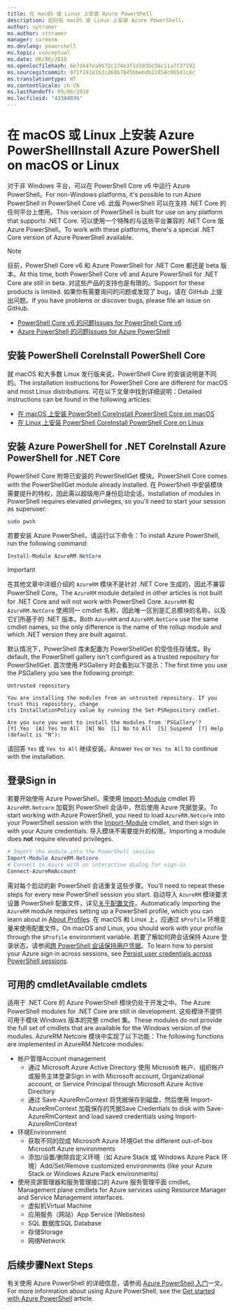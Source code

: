 ```yaml
---
title: 在 macOS 或 Linux 上安装 Azure PowerShell
description: 如何在 macOS 或 Linux 上安装 Azure PowerShell。
author: sptramer
ms.author: sttramer
manager: carmonm
ms.devlang: powershell
ms.topic: conceptual
ms.date: 06/06/2018
ms.openlocfilehash: 6e7d447ea9672c174e3f1d103bc56c11a7f37192
ms.sourcegitcommit: 971f19181b2cd68b7845bbebdb22858c06541c8c
ms.translationtype: HT
ms.contentlocale: zh-CN
ms.lasthandoff: 09/06/2018
ms.locfileid: "43384036"
---
```

# <a name="install-azure-powershell-on-macos-or-linux"></a><span data-ttu-id="e6c80-103">在 macOS 或 Linux 上安装 Azure PowerShell</span><span class="sxs-lookup"><span data-stu-id="e6c80-103">Install Azure PowerShell on macOS or Linux</span></span>

<span data-ttu-id="e6c80-104">对于非 Windows 平台，可以在 PowerShell Core v6 中运行 Azure PowerShell。</span><span class="sxs-lookup"><span data-stu-id="e6c80-104">For non-Windows platforms, it's possible to run Azure PowerShell in PowerShell Core v6.</span></span> <span data-ttu-id="e6c80-105">此版 PowerShell 可以在支持 .NET Core 的任何平台上使用。</span><span class="sxs-lookup"><span data-stu-id="e6c80-105">This version of PowerShell is built for use on any platform that supports .NET Core.</span></span> <span data-ttu-id="e6c80-106">可以使用一个特殊的与这些平台兼容的 .NET Core 版 Azure PowerShell。</span><span class="sxs-lookup"><span data-stu-id="e6c80-106">To work with these platforms, there's a special .NET Core version of Azure PowerShell available.</span></span>

> [!NOTE]
> <span data-ttu-id="e6c80-107">目前，PowerShell Core v6 和 Azure PowerShell for .NET Core 都还是 beta 版本。</span><span class="sxs-lookup"><span data-stu-id="e6c80-107">At this time, both PowerShell Core v6 and Azure PowerShell for .NET Core are still in beta.</span></span>
> <span data-ttu-id="e6c80-108">对这些产品的支持也是有限的。</span><span class="sxs-lookup"><span data-stu-id="e6c80-108">Support for these products is limited.</span></span> <span data-ttu-id="e6c80-109">如果你有需要询问的问题或发现了 bug，请在 GitHub 上提出问题。</span><span class="sxs-lookup"><span data-stu-id="e6c80-109">If you have problems or discover bugs, please file an issue on GitHub.</span></span>
>
> * [<span data-ttu-id="e6c80-110">PowerShell Core v6 的问题</span><span class="sxs-lookup"><span data-stu-id="e6c80-110">Issues for PowerShell Core v6</span></span>](https://github.com/PowerShell/PowerShell/issues)
> * [<span data-ttu-id="e6c80-111">Azure PowerShell 的问题</span><span class="sxs-lookup"><span data-stu-id="e6c80-111">Issues for Azure PowerShell</span></span>](https://github.com/azure/azure-docs-powershell/issues)

## <a name="install-powershell-core"></a><span data-ttu-id="e6c80-112">安装 PowerShell Core</span><span class="sxs-lookup"><span data-stu-id="e6c80-112">Install PowerShell Core</span></span>

<span data-ttu-id="e6c80-113">就 macOS 和大多数 Linux 发行版来说，PowerShell Core 的安装说明是不同的。</span><span class="sxs-lookup"><span data-stu-id="e6c80-113">The installation instructions for PowerShell Core are different for macOS and most Linux distributions.</span></span>
<span data-ttu-id="e6c80-114">可在以下文章中找到详细说明：</span><span class="sxs-lookup"><span data-stu-id="e6c80-114">Detailed instructions can be found in the following articles:</span></span>

* [<span data-ttu-id="e6c80-115">在 macOS 上安装 PowerShell Core</span><span class="sxs-lookup"><span data-stu-id="e6c80-115">Install PowerShell Core on macOS</span></span>](/powershell/scripting/setup/installing-powershell-core-on-macos)
* [<span data-ttu-id="e6c80-116">在 Linux 上安装 PowerShell Core</span><span class="sxs-lookup"><span data-stu-id="e6c80-116">Install PowerShell Core on Linux</span></span>](/powershell/scripting/setup/installing-powershell-core-on-linux)

## <a name="install-azure-powershell-for-net-core"></a><span data-ttu-id="e6c80-117">安装 Azure PowerShell for .NET Core</span><span class="sxs-lookup"><span data-stu-id="e6c80-117">Install Azure PowerShell for .NET Core</span></span>

<span data-ttu-id="e6c80-118">PowerShell Core 附带已安装的 PowerShellGet 模块。</span><span class="sxs-lookup"><span data-stu-id="e6c80-118">PowerShell Core comes with the PowerShellGet module already installed.</span></span> <span data-ttu-id="e6c80-119">在 PowerShell 中安装模块需要提升的特权，因此需以超级用户身份启动会话。</span><span class="sxs-lookup"><span data-stu-id="e6c80-119">Installation of modules in PowerShell requires elevated privileges, so you'll need to start your session as superuser:</span></span>

```bash
sudo pwsh
```

<span data-ttu-id="e6c80-120">若要安装 Azure PowerShell，请运行以下命令：</span><span class="sxs-lookup"><span data-stu-id="e6c80-120">To install Azure PowerShell, run the following command:</span></span>

```powershell
Install-Module AzureRM.NetCore
```

> [!IMPORTANT]
> <span data-ttu-id="e6c80-121">在其他文章中详细介绍的 `AzureRM` 模块不是针对 .NET Core 生成的，因此不兼容 PowerShell Core。</span><span class="sxs-lookup"><span data-stu-id="e6c80-121">The `AzureRM` module detailed in other articles is not built for .NET Core and will not work with PowerShell Core.</span></span> <span data-ttu-id="e6c80-122">`AzureRM` 和 `AzureRM.NetCore` 使用同一 cmdlet 名称，因此唯一区别是汇总模块的名称，以及它们所基于的 .NET 版本。</span><span class="sxs-lookup"><span data-stu-id="e6c80-122">Both `AzureRM` and `AzureRM.NetCore` use the same cmdlet names, so the only difference is the name of the rollup module and which .NET version they are built against.</span></span>

<span data-ttu-id="e6c80-123">默认情况下，PowerShell 库未配置为 PowerShellGet 的受信任存储库。</span><span class="sxs-lookup"><span data-stu-id="e6c80-123">By default, the PowerShell gallery isn't configured as a trusted repository for PowerShellGet.</span></span> <span data-ttu-id="e6c80-124">首次使用 PSGallery 时会看到以下提示：</span><span class="sxs-lookup"><span data-stu-id="e6c80-124">The first time you use the PSGallery you see the following prompt:</span></span>

```output
Untrusted repository

You are installing the modules from an untrusted repository. If you trust this repository, change
its InstallationPolicy value by running the Set-PSRepository cmdlet.

Are you sure you want to install the modules from 'PSGallery'?
[Y] Yes  [A] Yes to All  [N] No  [L] No to All  [S] Suspend  [?] Help (default is "N"):
```

<span data-ttu-id="e6c80-125">请回答 `Yes` 或 `Yes to All` 继续安装。</span><span class="sxs-lookup"><span data-stu-id="e6c80-125">Answer `Yes` or `Yes to All` to continue with the installation.</span></span>

## <a name="sign-in"></a><span data-ttu-id="e6c80-126">登录</span><span class="sxs-lookup"><span data-stu-id="e6c80-126">Sign in</span></span>

<span data-ttu-id="e6c80-127">若要开始使用 Azure PowerShell，需使用 [Import-Module](/powershell/module/Microsoft.PowerShell.Core/Import-Module) cmdlet 将 `AzureRM.Netcore` 加载到 PowerShell 会话中，然后使用 Azure 凭据登录。</span><span class="sxs-lookup"><span data-stu-id="e6c80-127">To start working with Azure PowerShell, you need to load `AzureRM.Netcore` into your PowerShell session with the [Import-Module](/powershell/module/Microsoft.PowerShell.Core/Import-Module) cmdlet, and then sign in with your Azure credentials.</span></span> <span data-ttu-id="e6c80-128">导入模块不需要提升的权限。</span><span class="sxs-lookup"><span data-stu-id="e6c80-128">Importing a module does __not__ require elevated privileges.</span></span>

```powershell
# Import the module into the PowerShell session
Import-Module AzureRM.Netcore
# Connect to Azure with an interactive dialog for sign-in
Connect-AzureRmAccount
```

<span data-ttu-id="e6c80-129">需对每个启动的新 PowerShell 会话重复这些步骤。</span><span class="sxs-lookup"><span data-stu-id="e6c80-129">You'll need to repeat these steps for every new PowerShell session you start.</span></span> <span data-ttu-id="e6c80-130">自动导入 `AzureRM` 模块要求设置 PowerShell 配置文件，详见[关于配置文件](/powershell/module/microsoft.powershell.core/about/about_profiles)。</span><span class="sxs-lookup"><span data-stu-id="e6c80-130">Automatically importing the `AzureRM` module requires setting up a PowerShell profile, which you can learn about in [About Profiles](/powershell/module/microsoft.powershell.core/about/about_profiles).</span></span>
<span data-ttu-id="e6c80-131">在 macOS 和 Linux 上，应通过 `$Profile` 环境变量来使用配置文件。</span><span class="sxs-lookup"><span data-stu-id="e6c80-131">On macOS and Linux, you should work with your profile through the `$Profile` environment variable.</span></span> <span data-ttu-id="e6c80-132">若要了解如何跨会话保持 Azure 登录状态，请参阅[跨 PowerShell 会话保持用户凭据](context-persistence.md)。</span><span class="sxs-lookup"><span data-stu-id="e6c80-132">To learn how to persist your Azure sign in across sessions, see [Persist user credentials across PowerShell sessions](context-persistence.md).</span></span>

## <a name="available-cmdlets"></a><span data-ttu-id="e6c80-133">可用的 cmdlet</span><span class="sxs-lookup"><span data-stu-id="e6c80-133">Available cmdlets</span></span>

<span data-ttu-id="e6c80-134">适用于 .NET Core 的 Azure PowerShell 模块仍处于开发之中。</span><span class="sxs-lookup"><span data-stu-id="e6c80-134">The Azure PowerShell modules for .NET Core are still in development.</span></span> <span data-ttu-id="e6c80-135">这些模块不提供可用于模块 Windows 版本的完整 cmdlet 集。</span><span class="sxs-lookup"><span data-stu-id="e6c80-135">These modules do not provide the full set of cmdlets that are available for the Windows version of the modules.</span></span> <span data-ttu-id="e6c80-136">AzureRM.Netcore 模块中实现了以下功能：</span><span class="sxs-lookup"><span data-stu-id="e6c80-136">The following functions are implemented in AzureRM.Netcore modules:</span></span>

* <span data-ttu-id="e6c80-137">帐户管理</span><span class="sxs-lookup"><span data-stu-id="e6c80-137">Account management</span></span>
  * <span data-ttu-id="e6c80-138">通过 Microsoft Azure Active Directory 使用 Microsoft 帐户、组织帐户或服务主体登录</span><span class="sxs-lookup"><span data-stu-id="e6c80-138">Sign in with Microsoft account, Organizational account, or Service Principal through Microsoft Azure Active Directory</span></span>
  * <span data-ttu-id="e6c80-139">通过 Save-AzureRmContext 将凭据保存到磁盘，然后使用 Import-AzureRmContext 加载保存的凭据</span><span class="sxs-lookup"><span data-stu-id="e6c80-139">Save Credentials to disk with Save-AzureRmContext and load saved credentials using Import-AzureRmContext</span></span>
* <span data-ttu-id="e6c80-140">环境</span><span class="sxs-lookup"><span data-stu-id="e6c80-140">Environment</span></span>
  * <span data-ttu-id="e6c80-141">获取不同的现成 Microsoft Azure 环境</span><span class="sxs-lookup"><span data-stu-id="e6c80-141">Get the different out-of-box Microsoft Azure environments</span></span>
  * <span data-ttu-id="e6c80-142">添加/设置/删除自定义环境（如 Azure Stack 或 Windows Azure Pack 环境）</span><span class="sxs-lookup"><span data-stu-id="e6c80-142">Add/Set/Remove customized environments (like your Azure Stack or Windows Azure Pack environments)</span></span>
* <span data-ttu-id="e6c80-143">使用资源管理器和服务管理接口的 Azure 服务管理平面 cmdlet。</span><span class="sxs-lookup"><span data-stu-id="e6c80-143">Management plane cmdlets for Azure services using Resource Manager and Service Management interfaces.</span></span>
  * <span data-ttu-id="e6c80-144">虚拟机</span><span class="sxs-lookup"><span data-stu-id="e6c80-144">Virtual Machine</span></span>
  * <span data-ttu-id="e6c80-145">应用服务（网站）</span><span class="sxs-lookup"><span data-stu-id="e6c80-145">App Service (Websites)</span></span>
  * <span data-ttu-id="e6c80-146">SQL 数据库</span><span class="sxs-lookup"><span data-stu-id="e6c80-146">SQL Database</span></span>
  * <span data-ttu-id="e6c80-147">存储</span><span class="sxs-lookup"><span data-stu-id="e6c80-147">Storage</span></span>
  * <span data-ttu-id="e6c80-148">网络</span><span class="sxs-lookup"><span data-stu-id="e6c80-148">Network</span></span>

## <a name="next-steps"></a><span data-ttu-id="e6c80-149">后续步骤</span><span class="sxs-lookup"><span data-stu-id="e6c80-149">Next Steps</span></span>

<span data-ttu-id="e6c80-150">有关使用 Azure PowerShell 的详细信息，请参阅 [Azure PowerShell 入门](get-started-azureps.md)一文。</span><span class="sxs-lookup"><span data-stu-id="e6c80-150">For more information about using Azure PowerShell, see the [Get started with Azure PowerShell](get-started-azureps.md) article.</span></span>
